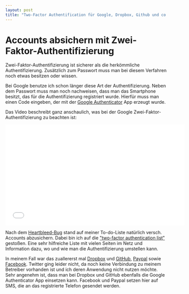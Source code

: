```yaml
---
layout: post
title: "Two-Factor Authentification für Google, Dropbox, Github und co."
---
```


Accounts absichern mit Zwei-Faktor-Authentifizierung
====================================================

Zwei-Faktor-Authentifizierung ist sicherer als die herkömmliche Authentifizierung. Zusätzlich zum Passwort muss man bei diesem Verfahren noch etwas besitzen oder wissen.

Bei Google benutze ich schon länger diese Art der Authentifizierung. Neben dem Passwort muss man noch nachweisen, dass man das Smartphone besitzt, das für die Authentifizierung registriert wurde. Hierfür muss man einen Code eingeben, der mit der [Google Authenticator](https://play.google.com/store/apps/details?id=com.google.android.apps.authenticator2) App erzeugt wurde.

Das Video beschreibt ganz anschaulich, was bei der Google Zwei-Faktor-Authentifizierung zu beachten ist:

<iframe width="560" height="315" src="//www.youtube.com/embed/zMabEyrtPRg" frameborder="0" allowfullscreen></iframe>


Nach dem [Heartbleed-Bug](http://heartbleed.com/) stand auf meiner To-do-Liste natürlich versch. Accounts abzusichern. Dabei bin ich auf die ["two-factor authentication list"](http://evanhahn.com/2fa/) gestoßen. Eine sehr hilfreiche Liste mit vielen Seiten im Netz und Information dazu, wo und wie man die Authentifizierung umstellen kann.

In meinem Fall war das zuallererst mal [Dropbox](https://www.dropbox.com/account/security) und [GitHub](https://github.com/settings/two_factor_authentication/intro), [Paypal](https://www.paypal.com/us/cgi-bin/webscr?cmd=_setup-security-key) sowie [Facebook](https://www.facebook.com/settings?tab=security). Twitter ging leider nicht, da noch keine Verbindung zu meinem Betreiber vorhanden ist und ich deren Anwendung nicht nutzen möchte. Sehr angenehm ist, dass man bei Dropbox und GitHub ebenfalls die Google Authenticator App einsetzen kann. Facebook und Paypal setzen hier auf SMS, die an das registrierte Telefon gesendet werden.